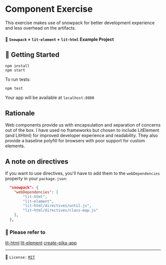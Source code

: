 # Component Exercise

This exercise makes use of snowpack for better development experience and less overhead on the artifacts.

#### 🎉 `Snowpack` + `lit-element` + `lit-html` Example Project

## 🚀 Getting Started

```
npm install
npm start
```

To run tests:

```
npm test
```

Your app will be available at `localhost:8080`

## Rationale

Web components provide us with encapsulation and separation of concerns out of the box.
I have used no frameworks but chosen to include LitElement (and LitHtml) for improved developer experience and readability.
They also provide a baseline polyfill for browsers with poor support for custom elements.

## A note on directives

If you want to use directives, you'll have to add them to the `webDependencies` property in your `package.json`:

```json
  "snowpack": {
    "webDependencies": [
        "lit-html",
        "lit-element",
        "lit-html/directives/until.js",
        "lit-html/directives/class-map.js"
    ],
  },
```

### 🙏 Please refer to

[lit-html](https://github.com/polymer/lit-html)
[lit-element](https://github.com/polymer/lit-element)
[create-pika-app](https://github.com/ndom91/create-pika-app)

---

📝 `License:` [`MIT`](https://opensource.org/licenses/MIT)
